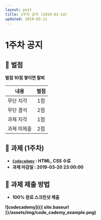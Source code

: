 ```yaml
---
layout: post
title: 1주차 공지 (2019-03-14)
updated: 2019-03-11
---
```


# 1주차 공지


## 🤪 벌점
<strong>벌점 10점 쌓이면 탈퇴<strong>

|  내용|벌점|
| ------------- |:-------------:|
|  무단 지각| 1점|
|  무단 결석| 2점|
|  과제 지각 | 1점|
|  과제 미제출 | 2점|



## 📝 과제 (1주차)

  - [`Codecademy`](https://www.codecademy.com/) : HTML, CSS 수료
  - 과제 마감일 : 2019-03-20 23:00:00
  
 
## 📝 과제 제출 방법

  - 100% 완료 스크린샷 제출
  
  ![codecademy]({{ site.baseurl }}/assets/img/code_cademy_example.png)
